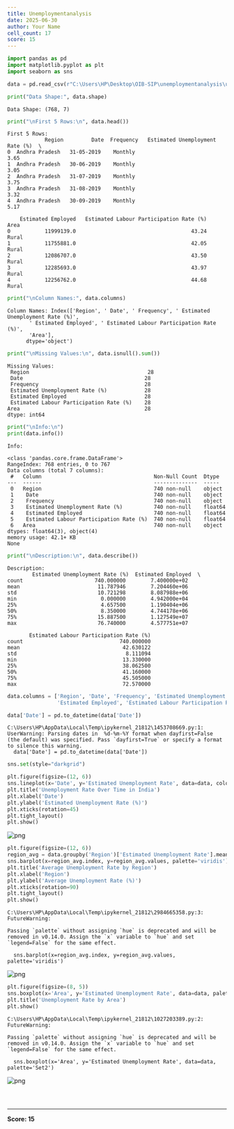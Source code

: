```yaml
---
title: Unemploymentanalysis
date: 2025-06-30
author: Your Name
cell_count: 17
score: 15
---
```


```python
import pandas as pd
import matplotlib.pyplot as plt
import seaborn as sns
```


```python
data = pd.read_csv(r"C:\Users\HP\Desktop\OIB-SIP\unemploymentanalysis\unemployment\Unemployment in India.csv")

```


```python
print("Data Shape:", data.shape)
```

    Data Shape: (768, 7)
    


```python
print("\nFirst 5 Rows:\n", data.head())
```

    
    First 5 Rows:
                Region         Date  Frequency   Estimated Unemployment Rate (%)  \
    0  Andhra Pradesh   31-05-2019    Monthly                              3.65   
    1  Andhra Pradesh   30-06-2019    Monthly                              3.05   
    2  Andhra Pradesh   31-07-2019    Monthly                              3.75   
    3  Andhra Pradesh   31-08-2019    Monthly                              3.32   
    4  Andhra Pradesh   30-09-2019    Monthly                              5.17   
    
        Estimated Employed   Estimated Labour Participation Rate (%)   Area  
    0           11999139.0                                     43.24  Rural  
    1           11755881.0                                     42.05  Rural  
    2           12086707.0                                     43.50  Rural  
    3           12285693.0                                     43.97  Rural  
    4           12256762.0                                     44.68  Rural  
    


```python
print("\nColumn Names:", data.columns)
```

    
    Column Names: Index(['Region', ' Date', ' Frequency', ' Estimated Unemployment Rate (%)',
           ' Estimated Employed', ' Estimated Labour Participation Rate (%)',
           'Area'],
          dtype='object')
    


```python
print("\nMissing Values:\n", data.isnull().sum())
```

    
    Missing Values:
     Region                                      28
     Date                                       28
     Frequency                                  28
     Estimated Unemployment Rate (%)            28
     Estimated Employed                         28
     Estimated Labour Participation Rate (%)    28
    Area                                        28
    dtype: int64
    


```python
print("\nInfo:\n")
print(data.info())
```

    
    Info:
    
    <class 'pandas.core.frame.DataFrame'>
    RangeIndex: 768 entries, 0 to 767
    Data columns (total 7 columns):
     #   Column                                    Non-Null Count  Dtype  
    ---  ------                                    --------------  -----  
     0   Region                                    740 non-null    object 
     1    Date                                     740 non-null    object 
     2    Frequency                                740 non-null    object 
     3    Estimated Unemployment Rate (%)          740 non-null    float64
     4    Estimated Employed                       740 non-null    float64
     5    Estimated Labour Participation Rate (%)  740 non-null    float64
     6   Area                                      740 non-null    object 
    dtypes: float64(3), object(4)
    memory usage: 42.1+ KB
    None
    


```python
print("\nDescription:\n", data.describe())
```

    
    Description:
            Estimated Unemployment Rate (%)  Estimated Employed  \
    count                       740.000000        7.400000e+02   
    mean                         11.787946        7.204460e+06   
    std                          10.721298        8.087988e+06   
    min                           0.000000        4.942000e+04   
    25%                           4.657500        1.190404e+06   
    50%                           8.350000        4.744178e+06   
    75%                          15.887500        1.127549e+07   
    max                          76.740000        4.577751e+07   
    
           Estimated Labour Participation Rate (%)  
    count                               740.000000  
    mean                                 42.630122  
    std                                   8.111094  
    min                                  13.330000  
    25%                                  38.062500  
    50%                                  41.160000  
    75%                                  45.505000  
    max                                  72.570000  
    


```python
data.columns = ['Region', 'Date', 'Frequency', 'Estimated Unemployment Rate',
                'Estimated Employed', 'Estimated Labour Participation Rate', 'Area']

```


```python
data['Date'] = pd.to_datetime(data['Date'])
```

    C:\Users\HP\AppData\Local\Temp\ipykernel_21812\1453708669.py:1: UserWarning: Parsing dates in  %d-%m-%Y format when dayfirst=False (the default) was specified. Pass `dayfirst=True` or specify a format to silence this warning.
      data['Date'] = pd.to_datetime(data['Date'])
    


```python
sns.set(style="darkgrid")
```


```python
plt.figure(figsize=(12, 6))
sns.lineplot(x='Date', y='Estimated Unemployment Rate', data=data, color='blue')
plt.title('Unemployment Rate Over Time in India')
plt.xlabel('Date')
plt.ylabel('Estimated Unemployment Rate (%)')
plt.xticks(rotation=45)
plt.tight_layout()
plt.show()
```


    
![png](/pynotes/images/unemploymentanalysis_11_0.png)
    



```python
plt.figure(figsize=(12, 6))
region_avg = data.groupby('Region')['Estimated Unemployment Rate'].mean().sort_values(ascending=False)
sns.barplot(x=region_avg.index, y=region_avg.values, palette='viridis')
plt.title('Average Unemployment Rate by Region')
plt.xlabel('Region')
plt.ylabel('Average Unemployment Rate (%)')
plt.xticks(rotation=90)
plt.tight_layout()
plt.show()
```

    C:\Users\HP\AppData\Local\Temp\ipykernel_21812\2984665358.py:3: FutureWarning: 
    
    Passing `palette` without assigning `hue` is deprecated and will be removed in v0.14.0. Assign the `x` variable to `hue` and set `legend=False` for the same effect.
    
      sns.barplot(x=region_avg.index, y=region_avg.values, palette='viridis')
    


    
![png](/pynotes/images/unemploymentanalysis_12_1.png)
    



```python
plt.figure(figsize=(8, 5))
sns.boxplot(x='Area', y='Estimated Unemployment Rate', data=data, palette='Set2')
plt.title('Unemployment Rate by Area')
plt.show()
```

    C:\Users\HP\AppData\Local\Temp\ipykernel_21812\1027203389.py:2: FutureWarning: 
    
    Passing `palette` without assigning `hue` is deprecated and will be removed in v0.14.0. Assign the `x` variable to `hue` and set `legend=False` for the same effect.
    
      sns.boxplot(x='Area', y='Estimated Unemployment Rate', data=data, palette='Set2')
    


    
![png](/pynotes/images/unemploymentanalysis_13_1.png)
    



```python

```


```python

```


```python

```


---
**Score: 15**